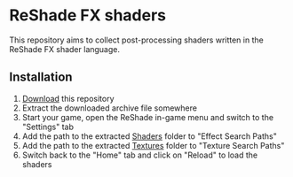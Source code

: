 ReShade FX shaders
==================

This repository aims to collect post-processing shaders written in the ReShade FX shader language.

Installation
------------

1. [Download](https://github.com/crosire/reshade-shaders/archive/master.zip) this repository
2. Extract the downloaded archive file somewhere
3. Start your game, open the ReShade in-game menu and switch to the "Settings" tab
4. Add the path to the extracted [Shaders](/Shaders) folder to "Effect Search Paths"
5. Add the path to the extracted [Textures](/Textures) folder to "Texture Search Paths"
6. Switch back to the "Home" tab and click on "Reload" to load the shaders
